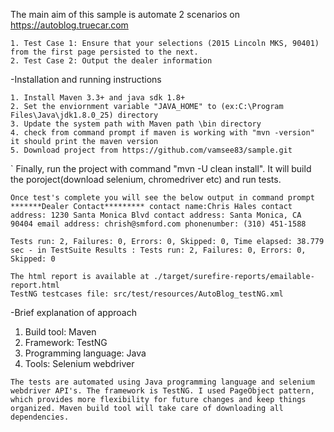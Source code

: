 The main aim of this sample is automate 2 scenarios on https://autoblog.truecar.com

    1. Test Case 1: Ensure that your selections (2015 Lincoln MKS, 90401) from the first page persisted to the next.
    2. Test Case 2: Output the dealer information

-Installation and running instructions

    1. Install Maven 3.3+ and java sdk 1.8+
    2. Set the enviornment variable "JAVA_HOME" to (ex:C:\Program Files\Java\jdk1.8.0_25) directory
    3. Update the system path with Maven path \bin directory
    4. check from command prompt if maven is working with "mvn -version" it should print the maven version
    5. Download project from https://github.com/vamsee83/sample.git

`   Finally, run the project with command "mvn -U clean install". It will build the poroject(download selenium, chromedriver etc) and     run tests.

    Once test's complete you will see the below output in command prompt *******Dealer Contact********* contact name:Chris Hales contact address: 1230 Santa Monica Blvd contact address: Santa Monica, CA 90404 email address: chrish@smford.com phonenumber: (310) 451-1588

    Tests run: 2, Failures: 0, Errors: 0, Skipped: 0, Time elapsed: 38.779 sec - in TestSuite Results : Tests run: 2, Failures: 0, Errors: 0, Skipped: 0

    The html report is available at ./target/surefire-reports/emailable-report.html 
    TestNG testcases file: src/test/resources/AutoBlog_testNG.xml
 
-Brief explanation of approach

  1. Build tool: Maven
  2. Framework: TestNG
  3. Programming language: Java
  4. Tools: Selenium webdriver 
  
    The tests are automated using Java programming language and selenium webdriver API's. The framework is TestNG. I used PageObject pattern, which provides more flexibility for future changes and keep things organized. Maven build tool will take care of downloading all dependencies.

